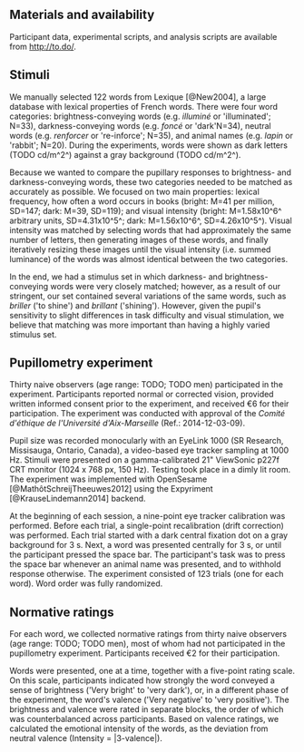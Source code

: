 ## Materials and availability

Participant data, experimental scripts, and analysis scripts are available from <http://to.do/>.

## Stimuli

We manually selected 122 words from Lexique [@New2004], a large database with lexical properties of French words. There were four word categories: brightness-conveying words (e.g. *illuminé* or 'illuminated'; N=33), darkness-conveying words (e.g. *foncé* or 'dark'N=34), neutral words (e.g. *renforcer* or 're-inforce'; N=35), and animal names (e.g. *lapin* or 'rabbit'; N=20). During the experiments, words were shown as dark letters (TODO cd/m^2^) against a gray background (TODO cd/m^2^).

Because we wanted to compare the pupillary responses to brightness- and darkness-conveying words, these two categories needed to be matched as accurately as possible. We focused on two main properties: lexical frequency, how often a word occurs in books (bright: M=41 per million, SD=147; dark: M=39, SD=119); and visual intensity (bright: M=1.58x10^6^ arbitrary units, SD=4.31x10^5^; dark: M=1.56x10^6^, SD=4.26x10^5^). Visual intensity was matched by selecting words that had approximately the same number of letters, then generating images of these words, and finally iteratively resizing these images until the visual intensity (i.e. summed luminance) of the words was almost identical between the two categories.

In the end, we had a stimulus set in which darkness- and brightness-conveying words were very closely matched; however, as a result of our stringent, our set contained several variations of the same words, such as *briller* ('to shine') and *brillant* ('shining'). However, given the pupil's sensitivity to slight differences in task difficulty and visual stimulation, we believe that matching was more important than having a highly varied stimulus set.

## Pupillometry experiment

Thirty naive observers (age range: TODO; TODO men) participated in the experiment. Participants reported normal or corrected vision, provided written informed consent prior to the experiment, and received €6 for their participation. The experiment was conducted with approval of the *Comité d'éthique de l'Université d'Aix-Marseille* (Ref.: 2014-12-03-09).

Pupil size was recorded monocularly with an EyeLink 1000 (SR Research, Missisauga, Ontario, Canada), a video-based eye tracker sampling at 1000 Hz. Stimuli were presented on a gamma-calibrated 21" ViewSonic p227f CRT monitor (1024 x 768 px, 150 Hz). Testing took place in a dimly lit room. The experiment was implemented with OpenSesame [@MathôtSchreijTheeuwes2012] using the Expyriment [@KrauseLindemann2014] backend.

At the beginning of each session, a nine-point eye tracker calibration was performed. Before each trial, a single-point recalibration (drift correction) was performed. Each trial started with a dark central fixation dot on a gray background for 3 s. Next, a word was presented centrally for 3 s, or until the participant pressed the space bar. The participant's task was to press the space bar whenever an animal name was presented, and to withhold response otherwise. The experiment consisted of 123 trials (one for each word). Word order was fully randomized.

## Normative ratings

For each word, we collected normative ratings from thirty naive observers (age range: TODO; TODO men), most of whom had not participated in the pupillometry experiment. Participants received €2 for their participation.

Words were presented, one at a time, together with a five-point rating scale. On this scale, participants indicated how strongly the word conveyed a sense of brightness ('Very bright' to 'very dark'), or, in a different phase of the experiment, the word's valence ('Very negative' to 'very positive'). The brightness and valence were rated in separate blocks, the order of which was counterbalanced across participants. Based on valence ratings, we calculated the emotional intensity of the words, as the deviation from neutral valence (Intensity = |3-valence|).
